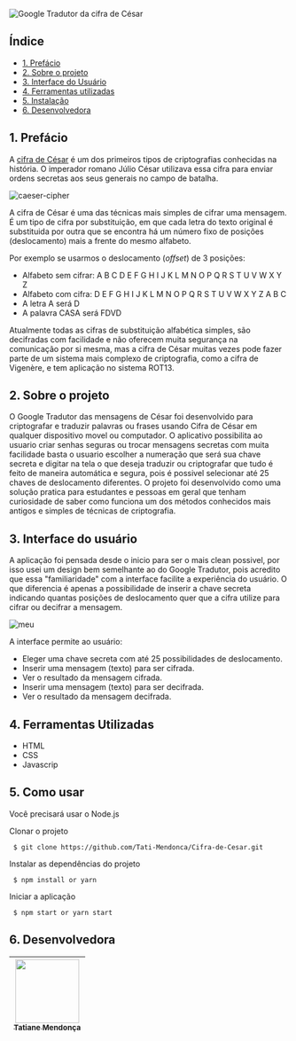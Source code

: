 
![Google Tradutor da cifra de César](https://user-images.githubusercontent.com/97405991/152279760-33dcb06e-e11d-4ea4-b49e-72b0335e1cca.png)

## Índice

- [1. Prefácio](#1-prefácio)
- [2. Sobre o projeto](#2-sobre-o-projeto)
- [3. Interface do Usuário](#3-inferface-do-usuário)
- [4. Ferramentas utilizadas](#4-ferramentas-utilizadadas)
- [5. Instalação](#5-instalacao)
- [6. Desenvolvedora](#6-desenvolvedora)


## 1. Prefácio

A [cifra de César](https://pt.wikipedia.org/wiki/Cifra_de_C%C3%A9sar)
é um dos primeiros tipos de criptografias conhecidas na história.
O imperador romano Júlio César utilizava essa cifra para enviar
ordens secretas aos seus generais no campo de batalha.

![caeser-cipher](https://user-images.githubusercontent.com/11894994/60990999-07ffdb00-a320-11e9-87d0-b7c291bc4cd1.png)

A cifra de César é uma das técnicas mais simples de cifrar uma mensagem. É um
tipo de cifra por substituição, em que cada letra do texto original é
substituida por outra que se encontra há um número fixo de posições
(deslocamento) mais a frente do mesmo alfabeto.

Por exemplo se usarmos o deslocamento (_offset_) de 3 posições:

- Alfabeto sem cifrar: A B C D E F G H I J K L M N O P Q R S T U V W X Y Z
- Alfabeto com cifra: D E F G H I J K L M N O P Q R S T U V W X Y Z A B C
- A letra A será D
- A palavra CASA será FDVD

Atualmente todas as cifras de substituição alfabética simples, são decifradas
com facilidade e não oferecem muita segurança na comunicação por si mesma,
mas a cifra de César muitas vezes pode fazer parte de um sistema
mais complexo de criptografia, como
a cifra de Vigenère, e tem aplicação no sistema ROT13.

## 2. Sobre o projeto

O Google Tradutor das mensagens de César foi desenvolvido para criptografar e 
traduzir palavras ou frases usando Cifra de César em qualquer dispositivo movel ou computador.
O aplicativo possibilita ao usuario criar senhas seguras ou trocar mensagens secretas com
muita facilidade basta o usuario escolher a numeração que será sua chave secreta e digitar na tela 
o que deseja traduzir ou criptografar que tudo é feito de maneira automática e segura, pois é
possivel selecionar até 25 chaves de deslocamento diferentes.
O projeto foi desenvolvido como uma solução pratica para estudantes e pessoas em geral que tenham curiosidade
de saber como funciona um dos métodos conhecidos mais antigos e simples de técnicas de criptografia.

## 3. Interface do usuário

A aplicação foi pensada desde o inicio para ser o mais clean possivel, por isso usei um design bem semelhante
ao do Google Tradutor, pois acredito que essa "familiaridade" com a interface facilite a experiência do 
usuário. O que diferencia é apenas a possibilidade de inserir a chave secreta indicando quantas posições
de deslocamento quer que a cifra utilize para cifrar ou decifrar a mensagem.  

![meu](https://user-images.githubusercontent.com/97405991/152292880-3235ff5e-9121-4bcd-8748-3b81a8033942.jpeg)

A interface permite ao usuário:

- Eleger uma chave secreta com até 25 possibilidades de deslocamento.
- Inserir uma mensagem (texto) para ser cifrada.
- Ver o resultado da mensagem cifrada.
- Inserir uma mensagem (texto) para ser decifrada.
- Ver o resultado da mensagem decifrada.

## 4. Ferramentas Utilizadas

- HTML
- CSS
- Javascrip

## 5. Como usar

Você precisará usar o Node.js

Clonar o projeto

` $ git clone https://github.com/Tati-Mendonca/Cifra-de-Cesar.git`

Instalar as dependências do projeto

` $ npm install or yarn`

Iniciar a aplicação

` $ npm start or yarn start`

## 6. Desenvolvedora

| [<img src="https://avatars.githubusercontent.com/u/97405991?v=4" width=115><br><sub>Tatiane Mendonça</sub>](https://github.com/Tati-Mendonca)
| :---: |




